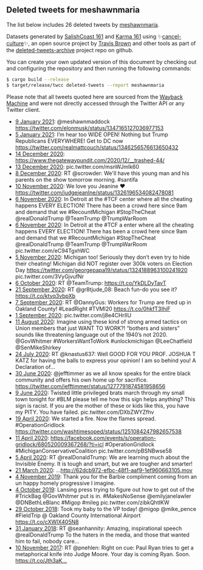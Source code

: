 ## Deleted tweets for meshawnmaria

The list below includes 26 deleted tweets by
[meshawnmaria](https://twitter.com/meshawnmaria).



Datasets generated by [SalishCoast 161](https://twitter.com/SalishCoastA) and [Karma 161](https://twitter.com/KarmaOneSixOne)
using ✨[cancel-culture](https://github.com/travisbrown/cancel-culture)✨, an open source project by [Travis Brown](https://twitter.com/travisbrown) 
and other tools as part of the [deleted-tweets-archive](https://github.com/salcoast/deleted-tweets-archive/) project repo on github.

You can create your own updated version of this document by checking out and configuring the
repository and then running the following commands:

```bash
$ cargo build --release
$ target/release/twcc deleted-tweets --report meshawnmaria
```

Please note that all tweets quoted here are sourced from the
[Wayback Machine](https://web.archive.org) and were not directly accessed through the Twitter API or
any Twitter client.

* [ 9 January 2021](https://web.archive.org/web/20210109192549/https://twitter.com/meshawnmaria/status/1347987888688910336): @meshawnmaddock https://twitter.com/elonmusk/status/1347165127036977153
* [ 5 January 2021](https://web.archive.org/web/20210105035738/https://twitter.com/meshawnmaria/status/1346304462286168066): I’m hear too WIDE OPEN! Nothing but Trump Republicans EVERYWHERE! Get to DC now https://twitter.com/realmattcouch/status/1346256576613650432
* [14 December 2020](https://web.archive.org/web/20201214221130/https://twitter.com/meshawnmaria/status/1338607249850314757): https://www.thegatewaypundit.com/2020/12/__trashed-44/
* [13 December 2020](https://web.archive.org/web/20201213024252/https://twitter.com/meshawnmaria/status/1337950916788555776): pic.twitter.com/msnWJmlk60
* [ 8 December 2020](https://web.archive.org/web/20201208040137/https://twitter.com/meshawnmaria/status/1336158969665097731): RT @scrowder: We'll have this young man and his parents on the show tomorrow morning. #santifa
* [10 November 2020](https://web.archive.org/web/20201110200048/https://twitter.com/meshawnmaria/status/1326252695502680065): We love you Jeanine ♥️ https://twitter.com/judgejeanlne/status/1326196534082478081
* [ 6 November 2020](https://web.archive.org/web/20201106181628/https://twitter.com/meshawnmaria/status/1324777605472702465): In Detroit at the  #TCF  center where all the cheating happens EVERY ELECTION! There has been a crowd here since 9am and demand that we  #RecountMichigan    #StopTheCheat   @realDonaldTrump   @TeamTrump   @TrumpWarRoom
* [ 6 November 2020](https://web.archive.org/web/20201106181503/https://twitter.com/meshawnmaria/status/1324777229684002816): In Detroit at the  #TCF  a enter where all the cheating happens EVERY ELECTION! There has been a crowd here since 9am and demand that we  #RecountMichigan    #StopTheCheat   @realDonaldTrump   @TeamTrump   @TrumpWarRoom  pic.twitter.com/eC94TgxhWC
* [ 5 November 2020](https://web.archive.org/web/20201105044710/https://twitter.com/meshawnmaria/status/1324211558059286528): Michigan too! Seriously they don’t even try to hide their cheating! Michigan did NOT register over 300k voters on Election Day  https://twitter.com/georgepapa19/status/1324188963100241920  pic.twitter.com/3VyGjvufNr
* [ 6 October 2020](https://web.archive.org/web/20201006002339/https://twitter.com/meshawnmaria/status/1313273681053966342): RT @TeamTrump: https://t.co/YkDLDyTavT
* [21 September 2020](https://web.archive.org/web/20200921001649/https://twitter.com/meshawnmaria/status/1307836143384375296): RT @gr8tjude_08: Beach fun-do you see it? https://t.co/ktyq3vbpXb
* [ 7 September 2020](https://web.archive.org/web/20200907194905/https://twitter.com/meshawnmaria/status/1303057723848830978): RT @DannyGus: Workers for Trump are fired up in Oakland County! #LeadRight #TVMI20 https://t.co/0hkfT3IhiF
* [ 1 September 2020](https://web.archive.org/web/20200901032850/https://twitter.com/meshawnmaria/status/1300636491237003265): pic.twitter.com/j8e4CHrIlU
* [11 August 2020](https://web.archive.org/web/20200811164418/https://twitter.com/meshawnmaria/status/1293226667683577858): Imagine using these kind of strong armed tactics on Union members that just WANT TO WORK?! “bothers and sisters” sounds like threatening language out of the 1940’s not 2020.   @GovWhitmer   #WorkersWantToWork   #unlockmichigan   @LeeChatfield   @SenMikeShirkey
* [24 July 2020](https://web.archive.org/web/20200724234826/https://twitter.com/meshawnmaria/status/1286810504267169793): RT @knastus637: Well GOOD FOR YOU PROF. JOSHUA T KATZ for having the balls to express your opinion!  I am so behind you!   A Declaration of…
* [30 June 2020](https://web.archive.org/web/20200630031042/https://twitter.com/meshawnmaria/status/1277801256476643329): @jefftimmer  as we all know speaks for the entire black community and offers his own home up for sacrifice. https://twitter.com/jefftimmer/status/1277791874581958656
* [ 9 June 2020](https://web.archive.org/web/20200609013633/https://twitter.com/meshawnmaria/status/1270167294992363521): Twisted little privileged brats march through my small town tonight for  #BLM  please tell me how this sign helps anything? This sign is racist. If you are the mother of these or kids like this, you have my PITY. You have failed. pic.twitter.com/DXbZWYZfhv
* [19 April 2020](https://web.archive.org/web/20200419070115/https://twitter.com/meshawnmaria/status/1251735289590095874): We started a fire. Now the flames spread.  #OperationGridlock  https://twitter.com/washtimesoped/status/1251084247982657538
* [11 April 2020](https://web.archive.org/web/20200411224339/https://twitter.com/meshawnmaria/status/1249105076985237504): https://facebook.com/events/s/operation-gridlock/680520009367268/?ti=icl   #OperationGridlock   #MichiganConservativeCoalition  pic.twitter.com/pBSNBwse58
* [ 5 April 2020](https://web.archive.org/web/20200405205349/https://twitter.com/meshawnmaria/status/1246903895328251905): RT @realDonaldTrump: We are learning much about the Invisible Enemy. It is tough and smart, but we are tougher and smarter!
* [21 March 2020](https://web.archive.org/web/20200321154836/https://twitter.com/meshawnmaria/status/1241391002222460928): …http://62dcb972-efbc-48f1-aaf9-1ef960663105.mov
* [ 4 November 2019](https://web.archive.org/web/20191105000259/https://twitter.com/meshawnmaria/status/1191502559292334080): Thank you for the Barbie compliment coming from an un happy homely progressive I imagine.
* [ 4 October 2019](https://web.archive.org/web/20191004235426/https://twitter.com/meshawnmaria/status/1180269595124490240): Lansing press trying to figure out how to get out of the  #TrickBag   @GovWhitmer   put is in.  #MakesNoSense   @emilyjanelawler   @DNBethLeBlanc   #Migop   #mileg  pic.twitter.com/zibkQhtIKW
* [29 October 2018](https://web.archive.org/web/20181029185102/https://twitter.com/meshawnmaria/status/1056981754320510977): Took my baby to the VP today! @migop @mike_pence #FieldTrip @ Oakland County International Airport https://t.co/cXWIX405N8
* [31 January 2018](https://web.archive.org/web/20180131132914/https://twitter.com/meshawnmaria/status/958693659150553088): RT @seanhannity: Amazing, inspirational speech @realDonaldTrump  To the haters in the media, and those that wanted him to fail, nobody care…
* [10 November 2017](https://web.archive.org/web/20171110235940/https://twitter.com/meshawnmaria/status/929136507885146112): RT @pnehlen: Right on cue: Paul Ryan tries to get a metaphorical knife into Judge Moore. Your day is coming Ryan. Soon. https://t.co/Jth3aK…
